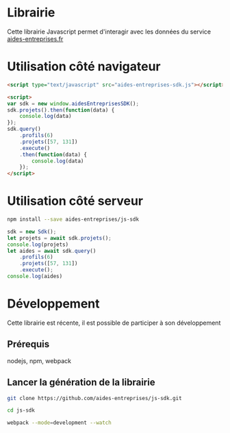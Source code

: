# Librairie

Cette librairie Javascript permet d'interagir avec les données du service [aides-entreprises.fr](https://www.aides-entreprises.fr)


# Utilisation côté navigateur

```html
<script type="text/javascript" src="aides-entreprises-sdk.js"></script>

<script>
var sdk = new window.aidesEntreprisesSDK();
sdk.projets().then(function(data) {
    console.log(data)
});
sdk.query()
    .profils(6)
    .projets([57, 131])
    .execute()
    .then(function(data) {
        console.log(data)                
    });
</script>
```

# Utilisation côté serveur

```bash
npm install --save aides-entreprises/js-sdk
```

```js
sdk = new Sdk();
let projets = await sdk.projets();
console.log(projets)
let aides = await sdk.query()
    .profils(6)
    .projets([57, 131])
    .execute();    
console.log(aides)
```


# Développement

Cette librairie est récente, il est possible de participer à son développement

## Prérequis

nodejs, npm, webpack

## Lancer la génération de la librairie

```bash
git clone https://github.com/aides-entreprises/js-sdk.git
```
```bash
cd js-sdk
```
```bash
webpack --mode=development --watch
```

